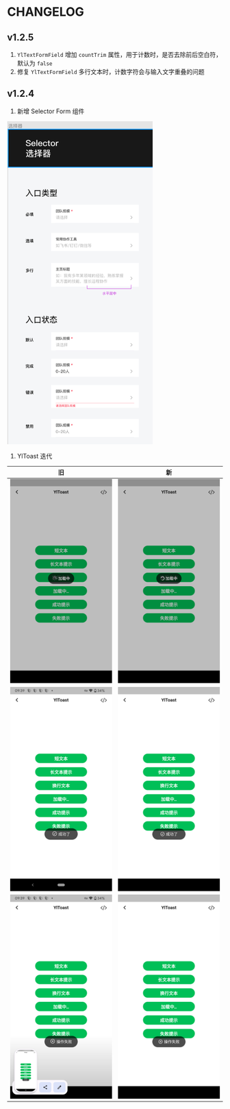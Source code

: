 # CHANGELOG

## v1.2.5
1. `YlTextFormField` 增加 `countTrim` 属性，用于计数时，是否去除前后空白符，默认为 `false`
2. 修复 `YlTextFormField` 多行文本时，计数字符会与输入文字重叠的问题

## v1.2.4
1. 新增 Selector Form 组件

<img src="./src/Snipaste_2022-04-26_09-57-01.png" width=340>

1. YlToast 迭代

旧 | 新 
-- | --
<img src="./src/Screenshot_20220426-093842.png" width=320> | <img src="./src/Screenshot_20220426-093048.png" width=320>
<img src="./src/Screenshot_20220426-093926.png" width=320> | <img src="././src/Screenshot_20220426-093052.png" width=320> 
<img src="././src/Screenshot_20220426-093929.png" width=320> | <img src="././src/Screenshot_20220426-093101.png" width=320>